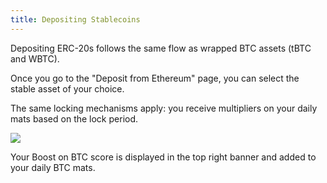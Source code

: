 ```yaml
---
title: Depositing Stablecoins
---
```


Depositing ERC-20s follows the same flow as wrapped BTC assets (tBTC and WBTC).

Once you go to the "Deposit from Ethereum" page, you can select the stable asset of your choice.

The same locking mechanisms apply: you receive multipliers on your daily mats based on the lock period.

![](/gitbook/Deposit%20Flow%20-%20Connect%20%282%29.png)

Your Boost on BTC score is displayed in the top right banner and added to your daily BTC mats.
